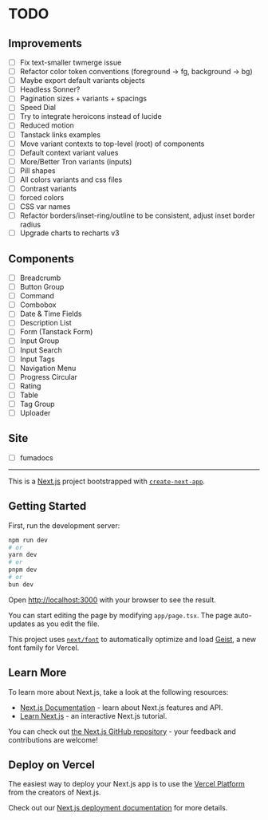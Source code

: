 # TODO

## Improvements

- [ ] Fix text-smaller twmerge issue
- [ ] Refactor color token conventions (foreground -> fg, background -> bg)
- [ ] Maybe export default variants objects
- [ ] Headless Sonner?
- [ ] Pagination sizes + variants + spacings
- [ ] Speed Dial
- [ ] Try to integrate heroicons instead of lucide
- [ ] Reduced motion
- [ ] Tanstack links examples
- [ ] Move variant contexts to top-level (root) of components
- [ ] Default context variant values
- [ ] More/Better Tron variants (inputs)
- [ ] Pill shapes
- [ ] All colors variants and css files
- [ ] Contrast variants
- [ ] forced colors
- [ ] CSS var names
- [ ] Refactor borders/inset-ring/outline to be consistent, adjust inset border radius
- [ ] Upgrade charts to recharts v3

## Components

- [ ] Breadcrumb
- [ ] Button Group
- [ ] Command
- [ ] Combobox
- [ ] Date & Time Fields
- [ ] Description List
- [ ] Form (Tanstack Form)
- [ ] Input Group
- [ ] Input Search
- [ ] Input Tags
- [ ] Navigation Menu
- [ ] Progress Circular
- [ ] Rating
- [ ] Table
- [ ] Tag Group
- [ ] Uploader

## Site

- [ ] fumadocs

---

This is a [Next.js](https://nextjs.org) project bootstrapped with [`create-next-app`](https://nextjs.org/docs/app/api-reference/cli/create-next-app).

## Getting Started

First, run the development server:

```bash
npm run dev
# or
yarn dev
# or
pnpm dev
# or
bun dev
```

Open [http://localhost:3000](http://localhost:3000) with your browser to see the result.

You can start editing the page by modifying `app/page.tsx`. The page auto-updates as you edit the file.

This project uses [`next/font`](https://nextjs.org/docs/app/building-your-application/optimizing/fonts) to automatically optimize and load [Geist](https://vercel.com/font), a new font family for Vercel.

## Learn More

To learn more about Next.js, take a look at the following resources:

- [Next.js Documentation](https://nextjs.org/docs) - learn about Next.js features and API.
- [Learn Next.js](https://nextjs.org/learn) - an interactive Next.js tutorial.

You can check out [the Next.js GitHub repository](https://github.com/vercel/next.js) - your feedback and contributions are welcome!

## Deploy on Vercel

The easiest way to deploy your Next.js app is to use the [Vercel Platform](https://vercel.com/new?utm_medium=default-template&filter=next.js&utm_source=create-next-app&utm_campaign=create-next-app-readme) from the creators of Next.js.

Check out our [Next.js deployment documentation](https://nextjs.org/docs/app/building-your-application/deploying) for more details.
